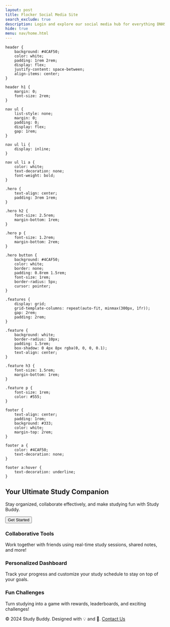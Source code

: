 ```yaml
---
layout: post
title: Flocker Social Media Site 
search_exclude: true
description: Login and explore our social media hub for everything DNHS 
hide: true
menu: nav/home.html
---
```



    header {
        background: #4CAF50;
        color: white;
        padding: 1rem 2rem;
        display: flex;
        justify-content: space-between;
        align-items: center;
    }

    header h1 {
        margin: 0;
        font-size: 2rem;
    }

    nav ul {
        list-style: none;
        margin: 0;
        padding: 0;
        display: flex;
        gap: 1rem;
    }

    nav ul li {
        display: inline;
    }

    nav ul li a {
        color: white;
        text-decoration: none;
        font-weight: bold;
    }

    .hero {
        text-align: center;
        padding: 3rem 1rem;
    }

    .hero h2 {
        font-size: 2.5rem;
        margin-bottom: 1rem;
    }

    .hero p {
        font-size: 1.2rem;
        margin-bottom: 2rem;
    }

    .hero button {
        background: #4CAF50;
        color: white;
        border: none;
        padding: 0.8rem 1.5rem;
        font-size: 1rem;
        border-radius: 5px;
        cursor: pointer;
    }

    .features {
        display: grid;
        grid-template-columns: repeat(auto-fit, minmax(300px, 1fr));
        gap: 2rem;
        padding: 2rem;
    }

    .feature {
        background: white;
        border-radius: 10px;
        padding: 1.5rem;
        box-shadow: 0 4px 8px rgba(0, 0, 0, 0.1);
        text-align: center;
    }

    .feature h3 {
        font-size: 1.5rem;
        margin-bottom: 1rem;
    }

    .feature p {
        font-size: 1rem;
        color: #555;
    }

    footer {
        text-align: center;
        padding: 1rem;
        background: #333;
        color: white;
        margin-top: 2rem;
    }

    footer a {
        color: #4CAF50;
        text-decoration: none;
    }

    footer a:hover {
        text-decoration: underline;
    }
</style>

<section class="hero">
    <h2>Your Ultimate Study Companion</h2>
    <p>Stay organized, collaborate effectively, and make studying fun with Study Buddy.</p>
    <button>Get Started</button>
</section>

<section id="features" class="features">
    <div class="feature">
        <h3>Collaborative Tools</h3>
        <p>Work together with friends using real-time study sessions, shared notes, and more!</p>
    </div>
    <div class="feature">
        <h3>Personalized Dashboard</h3>
        <p>Track your progress and customize your study schedule to stay on top of your goals.</p>
    </div>
    <div class="feature">
        <h3>Fun Challenges</h3>
        <p>Turn studying into a game with rewards, leaderboards, and exciting challenges!</p>
    </div>
</section>

<footer>
    <p>&copy; 2024 Study Buddy. Designed with 💡 and 🧠. <a href="#contact">Contact Us</a></p>
</footer>